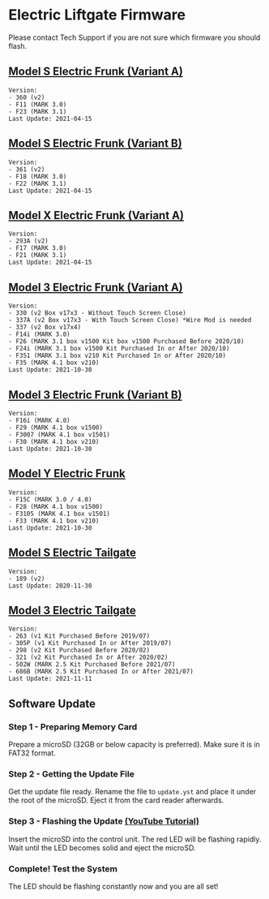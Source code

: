 # Electric Liftgate Firmware

Please contact Tech Support if you are not sure which firmware you should flash.

## [Model S Electric Frunk (Variant A)](https://evoffer.com/product/model-s-electric-frunk/)
```
Version:
- 360 (v2)
- F11 (MARK 3.0)
- F23 (MARK 3.1)
Last Update: 2021-04-15
```

## [Model S Electric Frunk (Variant B)](https://evoffer.com/product/model-s-electric-frunk/)
```
Version:
- 361 (v2)
- F18 (MARK 3.0)
- F22 (MARK 3.1)
Last Update: 2021-04-15
```

## [Model X Electric Frunk (Variant A)](https://evoffer.com/product/model-x-electric-frunk/)
```
Version:
- 293A (v2)
- F17 (MARK 3.0)
- F21 (MARK 3.1)
Last Update: 2021-04-15
```

## [Model 3 Electric Frunk (Variant A)](https://evoffer.com/product/model-3-electric-frunk/)
```
Version:
- 330 (v2 Box v17x3 - Without Touch Screen Close)
- 337A (v2 Box v17x3 - With Touch Screen Close) *Wire Mod is needed
- 337 (v2 Box v17x4)
- F14i (MARK 3.0)
- F26 (MARK 3.1 box v1500 Kit box v1500 Purchased Before 2020/10)
- F24i (MARK 3.1 box v1500 Kit Purchased In or After 2020/10)
- F351 (MARK 3.1 box v210 Kit Purchased In or After 2020/10)
- F35 (MARK 4.1 box v210)
Last Update: 2021-10-30
```

## [Model 3 Electric Frunk (Variant B)](https://evoffer.com/product/model-3-electric-frunk/)
```
Version:
- F16i (MARK 4.0)
- F29 (MARK 4.1 box v1500)
- F3007 (MARK 4.1 box v1501)
- F30 (MARK 4.1 box v210)
Last Update: 2021-10-30
```

## [Model Y Electric Frunk](https://evoffer.com/product/model-y-electric-frunk/)
```
Version:
- F15C (MARK 3.0 / 4.0)
- F28 (MARK 4.1 box v1500)
- F3105 (MARK 4.1 box v1501)
- F33 (MARK 4.1 box v210)
Last Update: 2021-10-30
```

## [Model S Electric Tailgate](https://evoffer.com/product/model-s-electric-tailgate/)
```
Version:
- 189 (v2)
Last Update: 2020-11-30
```

## [Model 3 Electric Tailgate](https://evoffer.com/product/model-3-electric-tailgate/)
```
Version:
- 263 (v1 Kit Purchased Before 2019/07)
- 305P (v1 Kit Purchased In or After 2019/07)
- 298 (v2 Kit Purchased Before 2020/02)
- 321 (v2 Kit Purchased In or After 2020/02)
- 502W (MARK 2.5 Kit Purchased Before 2021/07)
- 686B (MARK 2.5 Kit Purchased In or After 2021/07)
Last Update: 2021-11-11
```

## Software Update
### Step 1 - Preparing Memory Card
Prepare a microSD (32GB or below capacity is preferred).
Make sure it is in FAT32 format.

### Step 2 - Getting the Update File
Get the update file ready.
Rename the file to `update.yst` and place it under the root of the microSD.
Eject it from the card reader afterwards.

### Step 3 - Flashing the Update [(YouTube Tutorial)](https://youtu.be/WVAIoss6fbk)
Insert the microSD into the control unit.
The red LED will be flashing rapidly.
Wait until the LED becomes solid and eject the microSD.

### Complete! Test the System
The LED should be flashing constantly now and you are all set!


